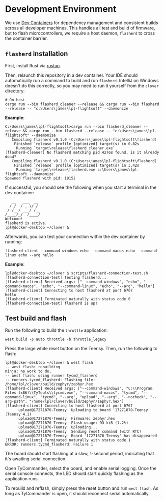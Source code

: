 # Development Environment

We use [Dev Containers](https://containers.dev/) for dependency management and consistent builds across all developer
machines. This handles all test and build of firmware, but to flash microcontrollers, we require a host daemon,
`flasherd` to cross the container barrier.

## `flasherd` installation

First, install Rust via [rustup](https://rustup.rs/).

Then, relaunch this repository in a dev container. Your IDE should automatically run a command to build and run
`flasherd`. IntelliJ on Windows doesn't do this correctly, so you may need to run it yourself from the `clover`
directory:

```shell
# On host
cargo run --bin flasherd_cleaner --release && cargo run --bin flasherd --release -- "c:\Users\james\lpl-flightsoft" --daemonize
```

**Example:**

```text
C:\Users\james\lpl-flightsoft>cargo run --bin flasherd_cleaner --release && cargo run --bin flasherd --release -- "c:\Users\james\lpl-flightsoft" --daemonize
   Compiling flasherd v0.1.0 (C:\Users\james\lpl-flightsoft\flasherd)
    Finished `release` profile [optimized] target(s) in 0.82s
     Running `target\release\flasherd_cleaner.exe`
[flasherd-cleaner] No flasherd matching pid 42768 found, is it already dead?
   Compiling flasherd v0.1.0 (C:\Users\james\lpl-flightsoft\flasherd)
    Finished `release` profile [optimized] target(s) in 3.42s
     Running `target\release\flasherd.exe c:\Users\james\lpl-flightsoft --daemonize`
Spawned flasherd with pid: 18152
```

If successful, you should see the following when you start a terminal in the dev container:

```text
   __   ___  __
  / /  / _ \/ /                                                                                                                                                                                                                                                                                                     
 / /__/ ___/ /__                                                                                                                                                                                                                                                                                                    
/____/_/  /____/                                                                                                                                                                                                                                                                                                    
Welcome!                                                                                                                                                                                                                                                                                                            
flasherd is active.
lpl@docker-desktop ~/clover Δ 
```

Afterwards, you can test your connection within the dev container by running:

```shell
flasherd-client --command-windows echo --command-macos echo --command-linux echo --arg hello
```

**Example:**

```
lpl@docker-desktop ~/clover Δ scripts/flasherd-connection-test.sh
[flasherd-connection-test] Testing flasherd...
[flasherd-client] Received args: ["--command-windows", "echo", "--command-macos", "echo", "--command-linux", "echo", "--arg", "hello"]
[flasherd-client] Connecting to host flasherd at port 6767
hello
[flasherd-client] Terminated naturally with status code 0
[flasherd-connection-test] flasherd is up!
```

## Test build and flash

Run the following to build the `throttle` application:

```shell
west build -p auto throttle -b throttle_legacy
```

Press the large white reset button on the Teensy. Then, run the following to flash:

```text
lpl@docker-desktop ~/clover Δ west flash                                                                                                                                                                                                                                                                            
-- west flash: rebuilding
ninja: no work to do.                                                                                                                                                                                                                                                                                               
-- west flash: using runner tycmd_flasherd
-- runners.tycmd_flasherd: Flashing file: /home/lpl/clover/build/zephyr/zephyr.hex                                                                                                                                                                                                                                  
[flasherd-client] Received args: ["--command-windows", "C:\\Program Files (x86)\\TyTools\\tycmd.exe", "--command-macos", "tycmd", "--command-linux", "tycmd", "--arg", "upload", "--arg", "--nocheck", "--arg-path", "/home/lpl/clover/build/zephyr/zephyr.hex"]                                                    
[flasherd-client] Connecting to host flasherd at port 6767
      upload@17271870-Teensy  Uploading to board '17271870-Teensy' (Teensy 4.1)
      upload@17271870-Teensy  Firmware: zephyr.hex
      upload@17271870-Teensy  Flash usage: 93 kiB (1.2%)
      upload@17271870-Teensy  Uploading...
      upload@17271870-Teensy  Sending reset command (with RTC)
      upload@17271870-Teensy  Board '17271870-Teensy' has disappeared
[flasherd-client] Terminated naturally with status code 1
ERROR: runners.tycmd_flasherd: Failure 1
```

The board should start flashing at a slow, 1-second period, indicating that it's awaiting serial connection.

Open TyCommander, select the board, and enable serial logging. Once the serial console connects, the LED should start
quickly flashing as the application runs.

To rebuild and reflash, simply press the reset button and run `west flash`. As long as TyCommander is open, it should
reconnect serial automatically.

